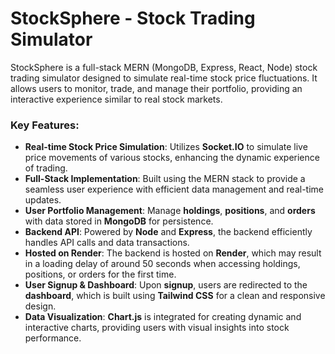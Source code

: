 # StockSphere - Stock Trading Simulator

StockSphere is a full-stack MERN (MongoDB, Express, React, Node) stock trading simulator designed to simulate real-time stock price fluctuations. It allows users to monitor, trade, and manage their portfolio, providing an interactive experience similar to real stock markets.

### Key Features:
- **Real-time Stock Price Simulation**: Utilizes **Socket.IO** to simulate live price movements of various stocks, enhancing the dynamic experience of trading.
- **Full-Stack Implementation**: Built using the MERN stack to provide a seamless user experience with efficient data management and real-time updates.
- **User Portfolio Management**: Manage **holdings**, **positions**, and **orders** with data stored in **MongoDB** for persistence.
- **Backend API**: Powered by **Node** and **Express**, the backend efficiently handles API calls and data transactions.
- **Hosted on Render**: The backend is hosted on **Render**, which may result in a loading delay of around 50 seconds when accessing holdings, positions, or orders for the first time.
- **User Signup & Dashboard**: Upon **signup**, users are redirected to the **dashboard**, which is built using **Tailwind CSS** for a clean and responsive design.
- **Data Visualization**: **Chart.js** is integrated for creating dynamic and interactive charts, providing users with visual insights into stock performance.
